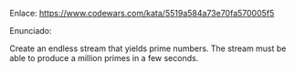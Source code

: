 Enlace: https://www.codewars.com/kata/5519a584a73e70fa570005f5

Enunciado:

Create an endless stream that yields prime numbers. The stream must be able to produce a million primes in a few seconds.